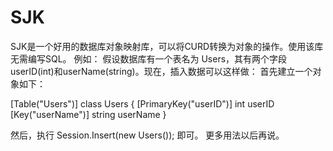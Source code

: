 # SJK
SJK是一个好用的数据库对象映射库，可以将CURD转换为对象的操作。使用该库无需编写SQL。
例如：
假设数据库有一个表名为 Users，其有两个字段userID(int)和userName(string)。现在，插入数据可以这样做：
首先建立一个对象如下：

\[Table("Users")]
class Users {
  \[PrimaryKey("userID")]
  int userID
  \[Key("userName")]
  string userName
 }
 
 然后，执行
  Session.Insert(new Users());
 即可。
 更多用法以后再说。

